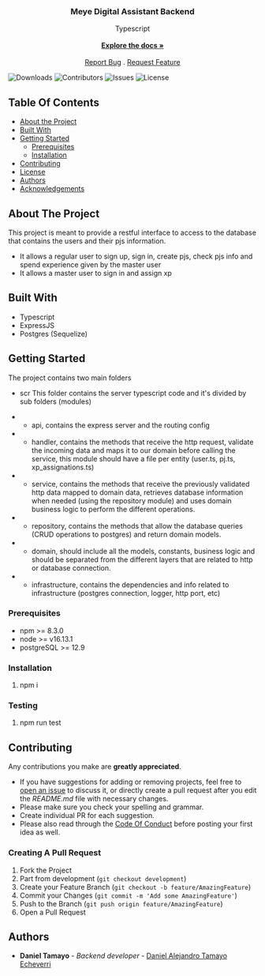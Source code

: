 <br/>
<p align="center">
  <h3 align="center">Meye Digital Assistant Backend</h3>

  <p align="center">
    Typescript
    <br/>
    <br/>
    <a href="https://github.com/daniel5268/meye-typescript"><strong>Explore the docs »</strong></a>
    <br/>
    <br/>
    <a href="https://github.com/daniel5268/meye-typescript/issues">Report Bug</a>
    .
    <a href="https://github.com/daniel5268/meye-typescript/issues">Request Feature</a>
  </p>
</p>

![Downloads](https://img.shields.io/github/downloads/daniel5268/meye-typescript/total) ![Contributors](https://img.shields.io/github/contributors/daniel5268/meye-typescript?color=dark-green) ![Issues](https://img.shields.io/github/issues/daniel5268/meye-typescript) ![License](https://img.shields.io/github/license/daniel5268/meye-typescript) 

## Table Of Contents

* [About the Project](#about-the-project)
* [Built With](#built-with)
* [Getting Started](#getting-started)
  * [Prerequisites](#prerequisites)
  * [Installation](#installation)
* [Contributing](#contributing)
* [License](#license)
* [Authors](#authors)
* [Acknowledgements](#acknowledgements)

## About The Project

This project is meant to provide a restful interface to access to the database that contains the users and their pjs information.
* It allows a regular user to sign up, sign in, create pjs, check pjs info and spend experience given by the master user
* It allows a master user to sign in and assign xp

## Built With

* Typescript
* ExpressJS
* Postgres (Sequelize)

## Getting Started

The project contains two main folders

* scr
This folder contains the server typescript code and it's divided by sub folders (modules)

* * api, contains the express server and the routing config

* * handler, contains the methods that receive the http request, validate the incoming data and maps it to our domain before calling the service, this module should have a file per entity (user.ts, pj.ts, xp_assignations.ts)

* * service, contains the methods that receive the previously validated http data mapped to domain data, retrieves database information when needed (using the repository module) and uses domain business logic to perform the different operations.


* * repository, contains the methods that allow the database queries (CRUD operations to postgres) and return domain models.

* * domain, should include all the models, constants, business logic and should be separated from the different layers that are related to http or database connection.

* * infrastructure, contains the dependencies and info related to infrastructure (postgres connection, logger, http port, etc)
 
### Prerequisites

* npm >= 8.3.0
* node >= v16.13.1
* postgreSQL >= 12.9


### Installation

1. npm i

### Testing

1. npm run test

## Contributing

Any contributions you make are **greatly appreciated**.
* If you have suggestions for adding or removing projects, feel free to [open an issue](https://github.com/daniel5268/meye-typescript/issues/new) to discuss it, or directly create a pull request after you edit the *README.md* file with necessary changes.
* Please make sure you check your spelling and grammar.
* Create individual PR for each suggestion.
* Please also read through the [Code Of Conduct](https://github.com/daniel5268/meye-typescript/blob/main/CODE_OF_CONDUCT.md) before posting your first idea as well.

### Creating A Pull Request

1. Fork the Project
2. Part from development (`git checkout development`)
3. Create your Feature Branch (`git checkout -b feature/AmazingFeature`)
4. Commit your Changes (`git commit -m 'Add some AmazingFeature'`)
5. Push to the Branch (`git push origin feature/AmazingFeature`)
6. Open a Pull Request

## Authors

* **Daniel Tamayo** - *Backend developer* - [Daniel Alejandro Tamayo Echeverri](https://github.com/daniel5268/) 
